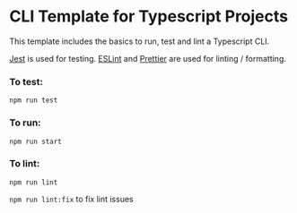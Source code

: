 # CLI Template for Typescript Projects

This template includes the basics to run, test and lint a Typescript CLI.

[Jest](https://jestjs.io/) is used for testing. [ESLint](https://eslint.org/) and [Prettier](https://prettier.io/) are used for linting / formatting.

### To test:

`npm run test`

### To run:

`npm run start`

### To lint:

`npm run lint` 

`npm run lint:fix` to fix lint issues
